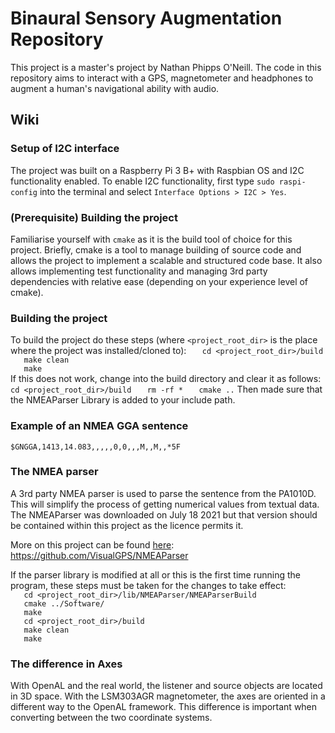 # Binaural Sensory Augmentation Repository

This project is a master's project by Nathan Phipps O'Neill. The code in this 
 repository aims to interact with a GPS, magnetometer and headphones to augment
 a human's navigational ability with audio.

## Wiki
### Setup of I2C interface
The project was built on a Raspberry Pi 3 B+ with Raspbian OS and I2C 
 functionality enabled. To enable I2C functionality, first type 
 `sudo raspi-config` into the terminal and select 
 `Interface Options > I2C > Yes`.

### (Prerequisite) Building the project
Familiarise yourself with `cmake` as it is the build tool of choice for this 
project. Briefly, cmake is a tool to manage building of source code and allows 
the project to implement a scalable and structured code base. It also allows 
implementing test functionality and managing 3rd party dependencies with 
relative ease (depending on your experience level of cmake).  

### Building the project
To build the project do these steps (where `<project_root_dir>` is the place 
where the project was installed/cloned to):
`   cd <project_root_dir>/build`  
`   make clean`  
`   make`  
If this does not work, change into the build directory and clear it as follows:
`   cd <project_root_dir>/build`
`   rm -rf *`
`   cmake ..`
Then made sure that the NMEAParser Library is added to your include path.

### Example of an NMEA GGA sentence
`
$GNGGA,1413,14.083,,,,,0,0,,,M,,M,,*5F
`
### The NMEA parser
A 3rd party NMEA parser is used to parse the sentence from the PA1010D. This 
will simplify the process of getting numerical values from textual data. 
The NMEAParser was downloaded on July 18 2021 but that version should be 
contained within this project as the licence permits it.  

More on this project can be found 
[here](https://github.com/VisualGPS/NMEAParser):  
https://github.com/VisualGPS/NMEAParser

If the parser library is modified at all or this is the first 
time running the program, these steps must be taken for 
the changes to take effect:  
`   cd <project_root_dir>/lib/NMEAParser/NMEAParserBuild`  
`   cmake ../Software/`  
`   make`  
`   cd <project_root_dir>/build`  
`   make clean`  
`   make`  

### The difference in Axes
With OpenAL and the real world, the listener and source objects are located in 3D 
space. With the LSM303AGR magnetometer, the axes are oriented in a different way to 
the OpenAL framework. This difference is important when converting between the two 
coordinate systems.
